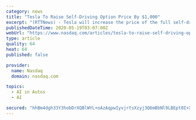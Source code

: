 ```yaml
---
category: news
title: "Tesla To Raise Self-Driving Option Price By $1,000"
excerpt: "(RTTNews) - Tesla will increase the price of the full self-driving option on its electric vehicles worldwide by $1,000 starting July 1, Chief Executive Officer Elon Musk tweeted on Monday. At the moment,"
publishedDateTime: 2020-05-19T03:07:00Z
webUrl: "https://www.nasdaq.com/articles/tesla-to-raise-self-driving-option-price-by-%241000-2020-05-18"
type: article
quality: 64
heat: 64
published: false

provider:
  name: Nasdaq
  domain: nasdaq.com

topics:
  - AI in Autos
  - AI

secured: "hhBm4dgh33Y3hobDrXQBlWYL+oAzAqpwIyvjrtsXzyj3Q6mBbNl9LBEpt0I+XxajbtyjNmRLbzQNimHa3GE0f2cPY3Cc4mW6OV3ttFXeVkKw7ZiuGfbR5895T86v0RQbRj4i+EaZ2CnALGbdvPmKiZ5DWOMCc1F1ScdVce5e4hDHjexDPxBVdR1B2oYchGSqslFnLC4aUaSI1Y2WVnBN2WjnJw4hieuIl+Zs9llmY6gZBxduo3fDf2DxSu30bSbGJAG3siERFhf1TIWVgxiQC+kQ6KPbNN38PBlnIGZSyTNaP2950HQD2jI7TY208E7zIz+j2maNsjIHU11NqnTUO0xhpLPP+UMW7cWYWpP4VNuyhueKTV6bZfqW6EHOwntVIJoueXjT6rseIubOFsqpX98EI1c3eNsw+k8uBKBFAPXHJiHkmQvCEI3zmxS9GCefwToWuOrp0UVV5VHbywWr3SJAo7HSpzwH5LUsVSAUJb0=;m6pwQ0ZKrosZT136jNMhGA=="
---
```


